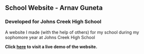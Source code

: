 ## School Website - Arnav Guneta
### Developed for Johns Creek High School

A website I made (with the help of others) for my school during my sophomore year at Johns Creek High School

**Click [here](http://jchs.guneta.com) to visit a live demo of the website.**

